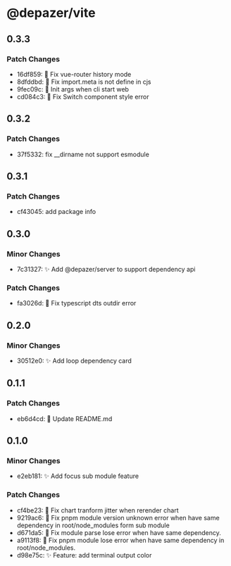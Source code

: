 # @depazer/vite

## 0.3.3

### Patch Changes

- 16df859: 🐛 Fix vue-router history mode
- 8dfddbd: 🐛 Fix import.meta is not define in cjs
- 9fec09c: 🐛 Init args when cli start web
- cd084c3: 🐛 Fix Switch component style error

## 0.3.2

### Patch Changes

- 37f5332: fix \_\_dirname not support esmodule

## 0.3.1

### Patch Changes

- cf43045: add package info

## 0.3.0

### Minor Changes

- 7c31327: ✨ Add @depazer/server to support dependency api

### Patch Changes

- fa3026d: 🐛 Fix typescript dts outdir error

## 0.2.0

### Minor Changes

- 30512e0: ✨ Add loop dependency card

## 0.1.1

### Patch Changes

- eb6d4cd: 📄 Update README.md

## 0.1.0

### Minor Changes

- e2eb181: ✨ Add focus sub module feature

### Patch Changes

- cf4be23: 🐛 Fix chart tranform jitter when rerender chart
- 9219ac6: 🐛 Fix pnpm module version unknown error when have same dependency in root/node_modules form sub module
- d671da5: 🐛 Fix module parse lose error when have same dependency.
- a9113f8: 🐛 Fix pnpm module lose error when have same dependency in root/node_modules.
- d98e75c: ✨ Feature: add terminal output color
